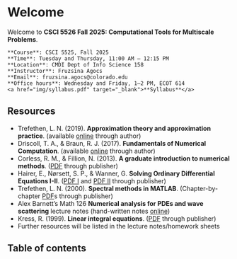 # Welcome

Welcome to **CSCI 5526 Fall 2025: Computational Tools for Multiscale Problems**. 

```{admonition} Logistics
**Course**: CSCI 5525, Fall 2025
**Time**: Tuesday and Thursday, 11:00 AM – 12:15 PM  
**Location**: CMDI Dept of Info Science 158 
**Instructor**: Fruzsina Agocs   
**Email**: fruzsina.agocs@colorado.edu  
**Office hours**: Wednesday and Friday, 1–2 PM, ECOT 614
<a href="img/syllabus.pdf" target="_blank">**Syllabus**</a>
```

## Resources 

* Trefethen, L. N. (2019). **Approximation theory and approximation practice**. (available [online](http://people.maths.ox.ac.uk/trefethen/ATAP/ATAPfirst6chapters.pdf) through author)  
* Driscoll, T. A., & Braun, R. J. (2017). **Fundamentals of Numerical Computation**. (available [online](https://tobydriscoll.net/fnc-julia/frontmatter.html) through author)  
* Corless, R. M., & Fillion, N. (2013). **A graduate introduction to numerical methods**. ([PDF](https://link.springer.com/book/10.1007/978-1-4614-8453-0) through publisher)  
* Hairer, E., Nørsett, S. P., & Wanner, G. **Solving Ordinary Differential Equations I-II**. ([PDF I](https://link.springer.com/book/10.1007/978-3-662-12607-3) and [PDF II](https://link.springer.com/book/10.1007/978-3-642-05221-7) through publisher)  
* Trefethen, L. N. (2000). **Spectral methods in MATLAB**. (Chapter-by-chapter [PDF](https://epubs.siam.org/doi/book/10.1137/1.9780898719598)s through publisher)  
* Alex Barnett’s Math 126 **Numerical analysis for PDEs and wave scattering** lecture notes (hand-written notes [online](https://math.dartmouth.edu/archive/m126w12/public\_html/))   
* Kress, R. (1999). **Linear integral equations**. ([PDF](https://link.springer.com/book/10.1007/978-1-4612-0559-3) through publisher)  
* Further resources will be listed in the lecture notes/homework sheets

## Table of contents

```{tableofcontents}
```
